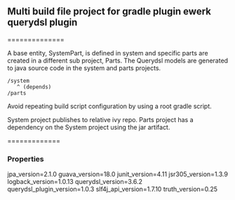 ## Multi build file project for gradle plugin ewerk querydsl plugin
==============

A base entity, SystemPart, is defined in system and specific parts are created in a different sub project, Parts.
The Querydsl models are generated to java source code in the system and parts projects.
~~~
/system
   ^ (depends)
/parts
~~~
Avoid repeating build script configuration by using a root gradle script.

System project publishes to relative ivy repo.
Parts project has a dependency on the System project using the jar artifact.

=============

### Properties

jpa_version=2.1.0
guava_version=18.0
junit_version=4.11
jsr305_version=1.3.9
logback_version=1.0.13
querydsl_version=3.6.2
querydsl_plugin_version=1.0.3
slf4j_api_version=1.7.10
truth_version=0.25
